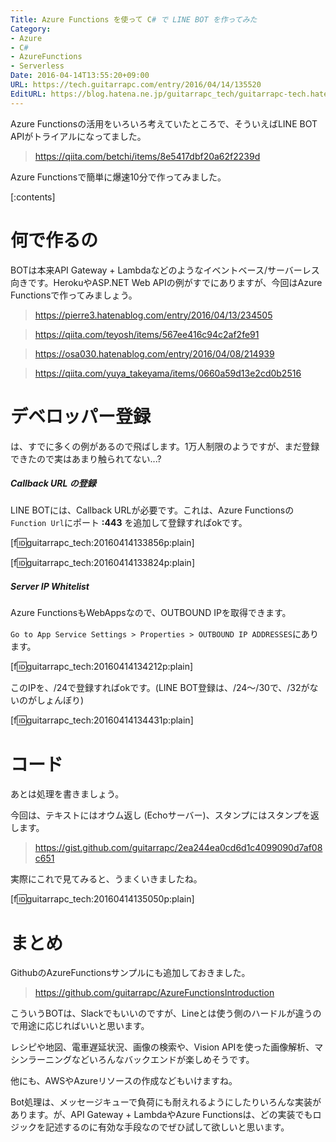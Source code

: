 ```yaml
---
Title: Azure Functions を使って C# で LINE BOT を作ってみた
Category:
- Azure
- C#
- AzureFunctions
- Serverless
Date: 2016-04-14T13:55:20+09:00
URL: https://tech.guitarrapc.com/entry/2016/04/14/135520
EditURL: https://blog.hatena.ne.jp/guitarrapc_tech/guitarrapc-tech.hatenablog.com/atom/entry/10328537792371113740
---
```


Azure Functionsの活用をいろいろ考えていたところで、そういえばLINE BOT APIがトライアルになってました。

> https://qiita.com/betchi/items/8e5417dbf20a62f2239d

Azure Functionsで簡単に爆速10分で作ってみました。

[:contents]

# 何で作るの

BOTは本来API Gateway + Lambdaなどのようなイベントベース/サーバーレス向きです。HerokuやASP.NET Web APIの例がすでにありますが、今回はAzure Functionsで作ってみましょう。

> https://pierre3.hatenablog.com/entry/2016/04/13/234505

> https://qiita.com/teyosh/items/567ee416c94c2af2fe91

> https://osa030.hatenablog.com/entry/2016/04/08/214939

> https://qiita.com/yuya_takeyama/items/0660a59d13e2cd0b2516

# デベロッパー登録

は、すでに多くの例があるので飛ばします。1万人制限のようですが、まだ登録できたので実はあまり触られてない...?

##### Callback URL の登録

LINE BOTには、Callback URLが必要です。これは、Azure Functionsの`Function Url`にポート **:443** を追加して登録すればokです。

[f:id:guitarrapc_tech:20160414133856p:plain]

[f:id:guitarrapc_tech:20160414133824p:plain]

##### Server IP Whitelist

Azure FunctionsもWebAppsなので、OUTBOUND IPを取得できます。

`Go to App Service Settings > Properties > OUTBOUND IP ADDRESSES`にあります。

[f:id:guitarrapc_tech:20160414134212p:plain]

このIPを、/24で登録すればokです。(LINE BOT登録は、/24～/30で、/32がないのがしょんぼり)

[f:id:guitarrapc_tech:20160414134431p:plain]

# コード

あとは処理を書きましょう。

今回は、テキストにはオウム返し (Echoサーバー)、スタンプにはスタンプを返します。

> https://gist.github.com/guitarrapc/2ea244ea0cd6d1c4099090d7af08c651

実際にこれで見てみると、うまくいきましたね。

[f:id:guitarrapc_tech:20160414135050p:plain]

# まとめ

GithubのAzureFunctionsサンプルにも追加しておきました。

> https://github.com/guitarrapc/AzureFunctionsIntroduction

こういうBOTは、Slackでもいいのですが、Lineとは使う側のハードルが違うので用途に応じればいいと思います。

レシピや地図、電車遅延状況、画像の検索や、Vision APIを使った画像解析、マシンラーニングなどいろんなバックエンドが楽しめそうです。

他にも、AWSやAzureリソースの作成などもいけますね。

Bot処理は、メッセージキューで負荷にも耐えれるようにしたりいろんな実装があります。が、API Gateway + LambdaやAzure Functionsは、どの実装でもロジックを記述するのに有効な手段なのでぜひ試して欲しいと思います。
